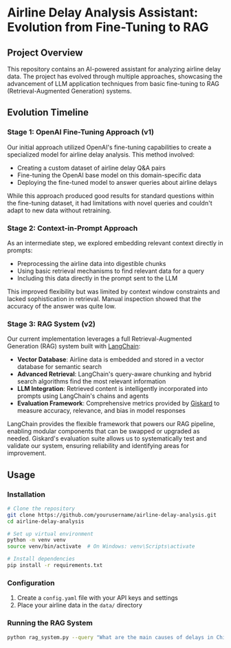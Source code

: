 # Airline Delay Analysis Assistant: Evolution from Fine-Tuning to RAG
## Project Overview
This repository contains an AI-powered assistant for analyzing airline delay data. The project has evolved through multiple approaches, showcasing the advancement of LLM application techniques from basic fine-tuning to RAG (Retrieval-Augmented Generation) systems.
## Evolution Timeline
### Stage 1: OpenAI Fine-Tuning Approach (v1)
Our initial approach utilized OpenAI's fine-tuning capabilities to create a specialized model for airline delay analysis. This method involved:
- Creating a custom dataset of airline delay Q&A pairs
- Fine-tuning the OpenAI base model on this domain-specific data
- Deploying the fine-tuned model to answer queries about airline delays

While this approach produced good results for standard questions within the fine-tuning dataset, it had limitations with novel queries and couldn't adapt to new data without retraining.
### Stage 2: Context-in-Prompt Approach
As an intermediate step, we explored embedding relevant context directly in prompts:
- Preprocessing the airline data into digestible chunks
- Using basic retrieval mechanisms to find relevant data for a query
- Including this data directly in the prompt sent to the LLM

This improved flexibility but was limited by context window constraints and lacked sophistication in retrieval.
Manual inspection showed that the accuracy of the answer was quite low. 
### Stage 3: RAG System (v2)
Our current implementation leverages a full Retrieval-Augmented Generation (RAG) system built with [LangChain](https://www.langchain.com/):
- **Vector Database**: Airline data is embedded and stored in a vector database for semantic search
- **Advanced Retrieval**: LangChain's query-aware chunking and hybrid search algorithms find the most relevant information
- **LLM Integration**: Retrieved content is intelligently incorporated into prompts using LangChain's chains and agents
- **Evaluation Framework**: Comprehensive metrics provided by [Giskard](https://giskard.ai/) to measure accuracy, relevance, and bias in model responses

LangChain provides the flexible framework that powers our RAG pipeline, enabling modular components that can be swapped or upgraded as needed. Giskard's evaluation suite allows us to systematically test and validate our system, ensuring reliability and identifying areas for improvement.


## Usage
### Installation
``` bash
# Clone the repository
git clone https://github.com/yourusername/airline-delay-analysis.git
cd airline-delay-analysis

# Set up virtual environment
python -m venv venv
source venv/bin/activate  # On Windows: venv\Scripts\activate

# Install dependencies
pip install -r requirements.txt
```
### Configuration
1. Create a `config.yaml` file with your API keys and settings
2. Place your airline data in the `data/` directory

### Running the RAG System
``` bash
python rag_system.py --query "What are the main causes of delays in Chicago?"
```
